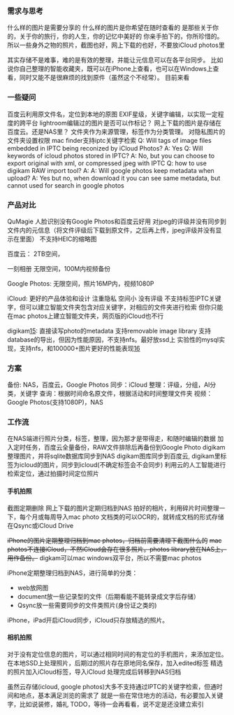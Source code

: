 
### 需求与思考
什么样的图片是需要分享的
什么样的图片是你希望在随时查看的
是那些关于你的，关于你的旅行，你的人生，你的记忆中美好的
你亲手拍下的，你所珍惜的。
所以一些身外之物的照片，截图也好，网上下载的也好，不要放iCloud photos里

其实存储不是难事，难的是有效的整理，并能让元信息可以在各平台同步。
比如说你自己整理的智能收藏夹，既可以在iPhone上查看，也可以在Windows上查看，同时又能不是很麻烦的找到原件（虽然这个不经常）。
目前来看

### 一些疑问
百度云利用原文件名，定位到本地的原图
EXIF星级，关键字编辑，以实现一定程度的跨平台
lightroom编辑过的图片是否可以作标记？
网上下载的图片是存储在百度云。还是NAS里？
文件夹作为来源管理，标签作为分类管理。
对隐私图片的文件夹设置权限
mac finder支持iptc关键字检索
Q: Will tags of image files embedded in IPTC being reconized by iCloud Photos? 
A: Yes
Q: Will keywords of icloud photos stored in IPTC? 
A: No, but you can choose to export original with xml, or compressed jpeg with IPTC
Q: how to use digikam RAW import tool?
A:
A: Will google photos keep metadata when upload?
A: Yes but no, when download it you can see same metadata, but cannot used for search in google photos


### 产品对比
QuMagie
人脸识别没有Google Photos和百度云好用
对jpeg的评级并没有同步到文件内的元信息（将文件评级后下载到原文件，之后再上传，jpeg评级并没有显示在里面）
不支持HEIC的缩略图

百度云：
2TB空间，

一刻相册
无限空间，100M内视频备份

Google Photos:
无限空间，照片16MP内，视频1080P

iCloud:
更好的产品体验和设计
注重隐私
空间小
没有评级
不支持标签IPTC关键字，但可以建立智能文件夹包含对应关键字，对相应的文件夹进行检索
但你只能在mac photos上建立智能文件夹，网页版的iCloud也不行

digikam[15]:
直接读写photo的metadata
支持removable image library
支持database的导出，但因为性能原因，不支持nfs。最好放ssd上
实验性的mysql实现，支持nfs，和100000+图片更好的性能表现[16]


### 方案
备份: NAS，百度云，Google Photos
同步：iCloud
整理：评级，分组，AI分类，关键字
查询：根据时间命名原文件，根据活动和时间整理文件夹
视频：Google Photos(支持1080P)，NAS

### 工作流
在NAS端进行照片分类，标签，整理，因为那才是带得走，和随时编辑的数据
加入定时任务，百度云全量备份，RAW文件排除后再备份到Google Photo
digikam整理图片，并将sqlite数据库同步到NAS
digikam图库同步到百度云,
digikam里标签为icloud的图片，同步到icloud(不确定标签会不会同步)
利用云的人工智能进行检索定位，通过拍摄时间定位照片
#### 手机拍照
截图定期删除
网上下载的图片定期归档到NAS
拍好的相片，利用碎片时间整理一下，每个月或每周导入mac photo
文档类的可以OCR的，就转成文档的形式存储在Qsync或iCloud Drive

~~iPhone的图片定期整理归档到mac photos，归档前需要清理下截图什么的~~
~~mac photos不连接iCloud，不然iCloud会存在很多照片。photos library放在NAS上，用作备份。~~
digkam可以mac windows双平台，所以不需要mac photos

iPhone定期整理归档到NAS，进行简单的分类：
- web放网图
- document放一些记录型的文件（后期看能不能转录成文字后存储）
- Qsync放一些需要同步的文件类照片(身份证之类的)

iPhone，iPad开启iCloud同步，iCloud只存放精选的照片。


#### 相机拍照
对于没有定位信息的图片，可以通过相同时间的有定位的手机图片，来添加定位。
在本地SSD上处理照片，后期过的照片存在原地同名保存，加入edited标签
精选的照片加入iCloud标签，导入iCloud
处理完成后转移到NAS归档

虽然云存储(icloud, google photos)大多不支持通过IPTC的关键字检索，但通时间和地点，基本满足浏览的需求了
就是一些在常住地方的活动，有必要加入关键字，比如说装修，婚礼
TODO，等待一会再看看，说不定是还没建立索引


[1]: https://web.everphoto.cn/
[2]: https://pan.baidu.com
[3]: https://photos.google.com/
[4]: https://support.google.com/photos/answer/6220791?hl=en&ref_topic=6156061 "Google Photos的上传尺寸限制" 
[4.1]: https://support.google.com/photos/answer/6193313?co=GENIE.Platform%3DDesktop&hl=en "Google Photos 支持的文件格式"
[5]: https://picasa.google.com/
[6]: https://www.zhihu.com/question/316519032/answer/627698452 "摄影师都怎么管理自己的图片？"
[7]: https://www.zhihu.com/question/35583053/answer/137968992 "请教下用lightroom管理照片,硬盘又不够大,怎么存储数据呢, NAS? - 以宁的回答 - 知乎"
[10]: https://v2ex.com/t/657535 "你们都是如何管理自己的照片的？"
[11]: https://www.v2ex.com/t/407080 "关于跨平台备份和浏览照片"
[12]: https://www.youtube.com/watch?v=9E0EDIqREqg
[13]: https://www.youtube.com/watch?v=h-a739LKnro
[14]: https://www.youtube.com/watch?v=h-a739LKnro
[15]: https://invent.kde.org/graphics/digikam
[16]: https://docs.kde.org/trunk5/en/extragear-graphics/digikam/using-setup.html#using-setup-database